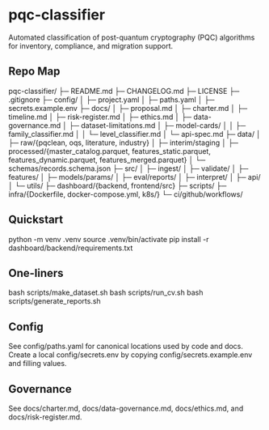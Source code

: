 # pqc-classifier

Automated classification of post-quantum cryptography (PQC) algorithms for inventory, compliance, and migration support.

## Repo Map
pqc-classifier/
├─ README.md
├─ CHANGELOG.md
├─ LICENSE
├─ .gitignore
├─ config/
│  ├─ project.yaml
│  ├─ paths.yaml
│  ├─ secrets.example.env
├─ docs/
│  ├─ proposal.md
│  ├─ charter.md
│  ├─ timeline.md
│  ├─ risk-register.md
│  ├─ ethics.md
│  ├─ data-governance.md
│  ├─ dataset-limitations.md
│  ├─ model-cards/
│  │  ├─ family_classifier.md
│  │  └─ level_classifier.md
│  └─ api-spec.md
├─ data/
│  ├─ raw/{pqclean, oqs, literature, industry}
│  ├─ interim/staging
│  ├─ processed/{master_catalog.parquet, features_static.parquet, features_dynamic.parquet, features_merged.parquet}
│  └─ schemas/records.schema.json
├─ src/
│  ├─ ingest/
│  ├─ validate/
│  ├─ features/
│  ├─ models/params/
│  ├─ eval/reports/
│  ├─ interpret/
│  ├─ api/
│  └─ utils/
├─ dashboard/{backend, frontend/src}
├─ scripts/
├─ infra/{Dockerfile, docker-compose.yml, k8s/}
└─ ci/github/workflows/

## Quickstart
python -m venv .venv
source .venv/bin/activate
pip install -r dashboard/backend/requirements.txt

## One-liners
bash scripts/make_dataset.sh
bash scripts/run_cv.sh
bash scripts/generate_reports.sh

## Config
See config/paths.yaml for canonical locations used by code and docs.
Create a local config/secrets.env by copying config/secrets.example.env and filling values.

## Governance
See docs/charter.md, docs/data-governance.md, docs/ethics.md, and docs/risk-register.md.
